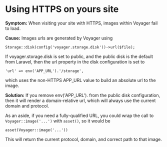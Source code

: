 # Using HTTPS on yours site

**Symptom:**
When visiting your site with HTTPS, images within Voyager fail to load.

**Cause:**
Images urls are generated by Voyager using

```
Storage::disk(config('voyager.storage.disk'))->url($file);
```

If voyager.storage.disk is set to public, and the public disk is the default from Laravel, then the url property in the disk configuration is set to

```
'url' => env('APP_URL').'/storage',
```

which uses the non-HTTPS APP_URL value to build an absolute url to the image.

**Solution:**
If you remove env('APP_URL'). from the public disk configuration, then it will render a domain-relative url, which will always use the current domain and protocol.

As an aside, if you need a fully-qualified URL, you could wrap the call to `Voyager::image('...')` with `asset()`, so it would be
```
asset(Voyager::image('...'))
```

This will return the current protocol, domain, and correct path to that image.
